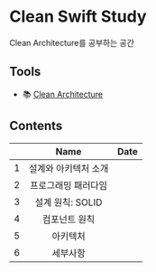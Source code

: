 # Clean Swift Study

Clean Architecture를 공부하는 공간

## Tools

- 📚 [Clean Architecture](https://ebook.insightbook.co.kr/book/79)

## Contents

|       | Name | Date |
| :---: | :---: | :---: |
| 1 | 설계와 아키텍처 소개 |  |
| 2 | 프로그래밍 패러다임 |  |
| 3 | 설계 원칙: SOLID |  |
| 4 | 컴포넌트 원칙 |  |
| 5 | 아키텍처 |  |
| 6 | 세부사항 |  |
